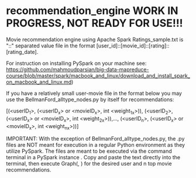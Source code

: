 # recommendation_engine WORK IN PROGRESS, NOT READY FOR USE!!!
Movie recommendation engine using Apache Spark
Ratings_sample.txt is "::" separated value file in the format [user_id]::[movie_id]::[rating]::[rating_date]. 

For instruction on installing PySpark on your machine see: https://github.com/mahmoudparsian/big-data-mapreduce-course/blob/master/spark/macbook_and_linux/download_and_install_spark_on_macbook_and_linux.md)

If you have a relatively small user-movie file in the format below you may use the BellmanFord_alltype_nodes.py by itself for recommendations:

[(<userID<sub>1</sub>>, (<userID<sub>x</sub>> or <movieID<sub>x</sub>>, int <weight<sub>1x</sub>>)), (<userID<sub>2</sub>>, (<userID<sub>x</sub>> or <movieID<sub>x</sub>>, int <weight<sub>2x</sub>>)),..., (<userID<sub>n</sub>>, (<userID<sub>x</sub>> or <movieID<sub>x</sub>>, int <weight<sub>nx</sub>>))]


IMPORTANT: With the exception of BellmanFord_alltype_nodes.py, the .py files are NOT meant for execution in a regular Python environment as they utilize PySpark. The files are meant to be executed via the command terminal in a PySpark instance . Copy and paste the text directly into the terminal, then execute Graph(<desired user id>, <n top movie recommendations>) for the desired user and n top movie recommendations.
  
  
